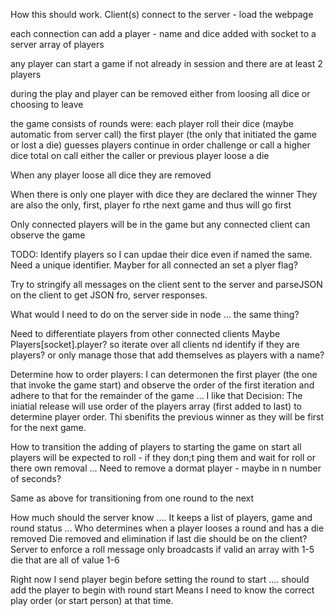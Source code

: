How this should work. Client(s) connect to the server - load the webpage

each connection can add a player - name and dice added with socket to a server array of players

any player can start a game if not already in session and there are at least 2 players

during the play and player can be removed
    either from loosing all dice or choosing to leave

the game consists of rounds were:
    each player roll their dice (maybe automatic from server call)
    the first player (the only that initiated the game or lost a die) guesses
    players continue in order challenge or call a higher dice total
    on call either the caller or previous player loose a die

When any player loose all dice they are removed

When there is only one player with dice they are declared the winner
    They are also the only, first, player fo rthe next game and thus will go first


Only connected players will be in the game but any connected client can observe the game


TODO:
Identify players so I can updae their dice even if named the same. Need a unique identifier. Mayber for all connected an set a plyer flag?

Try to stringify all messages on the client sent to the server and parseJSON on the client to get JSON fro, server responses.

What would I need to do on the server side in node ... the same thing?

Need to differentiate players from other connected clients
    Maybe Players[socket].player?
    so iterate over all clients nd identify if they are players?
    or only manage those that add themselves as players with a name?

Determine how to order players:
    I can determonen the first player (the one that invoke the game start) and observe the order of the first iteration and adhere to that for the remainder of the game ... I like that
Decision: 
    The iniatial release will use order of the players array (first added to last) to determine player order. Thi sbenifits the previous winner as they will be first for the next game.

How to transition the adding of players to starting the game
    on start all players will be expected to roll - if they don;t ping them and wait for roll or there own removal ...
    Need to remove a dormat player - maybe in n number of seconds?

Same as above for transitioning from one round to the next

How much should the server know .... 
    It keeps a list of players, game and round status ...
    Who determines when a player looses a round and has a die removed
        Die removed and elimination if last die should be on the client?
        Server to enforce a roll message only broadcasts if valid
            an array with 1-5 die that are all of value 1-6



Right now I send player begin before setting the round to start .... should add the player to begin with round start 
Means I need to know the correct play order (or start person) at that time.
